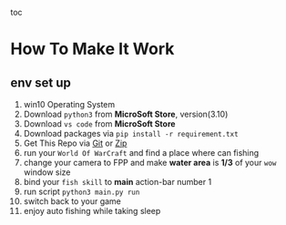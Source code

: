 toc

# How To Make It Work
## env set up
1. win10 Operating System
2. Download ```python3``` from **MicroSoft Store**, version(3.10)
3. Download ```vs code``` from **MicroSoft Store**
4. Download packages via ```pip install -r requirement.txt```
5. Get This Repo via [Git](https://gitforwindows.org/) or [Zip](https://github.com/Greetlist/wow_fishing_script/archive/refs/heads/master.zip)
6. run your ```World Of WarCraft``` and find a place where can fishing
7. change your camera to FPP and make **water area** is **1/3** of your ```wow``` window size
8. bind your ```fish skill``` to **main** action-bar number 1
9. run script ```python3 main.py run```
10. switch back to your game
11. enjoy auto fishing while taking sleep